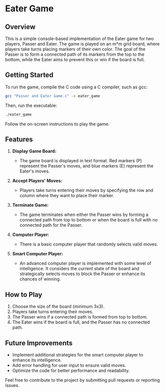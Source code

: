 # Eater Game

## Overview

This is a simple console-based implementation of the Eater game for two players, Passer and Eater. The game is played on an m\*m grid board, where players take turns placing markers of their own color. The goal of the Passer is to form a connected path of its markers from the top to the bottom, while the Eater aims to prevent this or win if the board is full.

## Getting Started

To run the game, compile the C code using a C compiler, such as gcc:

```bash
gcc "Passer and Eater Game.c" -o eater_game
```
Then, run the executable:
 
 ```bash
./eater_game
```

Follow the on-screen instructions to play the game.

## Features

1. **Display Game Board:**
   - The game board is displayed in text format. Red markers (P) represent the Passer's moves, and blue markers (E) represent the Eater's moves.

2. **Accept Players' Moves:**
   - Players take turns entering their moves by specifying the row and column where they want to place their marker.

3. **Terminate Game:**
   - The game terminates when either the Passer wins by forming a connected path from top to bottom or when the board is full with no connected path for the Passer.

4. **Computer Player:**
   - There is a basic computer player that randomly selects valid moves.

5. **Smart Computer Player:**
   - An advanced computer player is implemented with some level of intelligence. It considers the current state of the board and strategically selects moves to block the Passer or enhance its chances of winning.

## How to Play

1. Choose the size of the board (minimum 3x3).
2. Players take turns entering their moves.
3. The Passer wins if a connected path is formed from top to bottom.
4. The Eater wins if the board is full, and the Passer has no connected path.


## Future Improvements

- Implement additional strategies for the smart computer player to enhance its intelligence.
- Add error handling for user input to ensure valid moves.
- Optimize the code for better performance and readability.

Feel free to contribute to the project by submitting pull requests or reporting issues.

